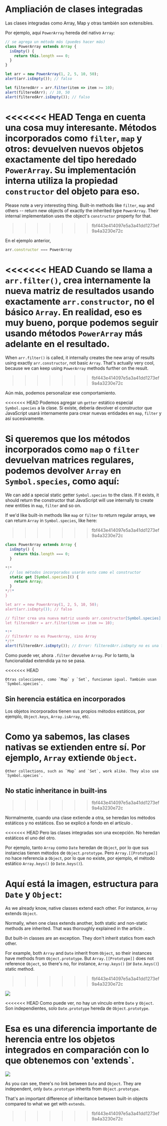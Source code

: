 
# Ampliación de clases integradas

Las clases integradas como Array, Map y otras también son extensibles.

Por ejemplo, aquí `PowerArray` hereda del nativo `Array`:

```js run
// se agrega un método más (puedes hacer más)
class PowerArray extends Array {
  isEmpty() {
    return this.length === 0;
  }
}

let arr = new PowerArray(1, 2, 5, 10, 50);
alert(arr.isEmpty()); // falso

let filteredArr = arr.filter(item => item >= 10);
alert(filteredArr); // 10, 50
alert(filteredArr.isEmpty()); // falso
```

<<<<<<< HEAD
Tenga en cuenta una cosa muy interesante. Métodos incorporados como `filter`, `map` y otros: devuelven nuevos objetos exactamente del tipo heredado `PowerArray`. Su implementación interna utiliza la propiedad `constructor` del objeto para eso.
=======
Please note a very interesting thing. Built-in methods like `filter`, `map` and others -- return new objects of exactly the inherited type `PowerArray`. Their internal implementation uses the object's `constructor` property for that.
>>>>>>> fbf443e414097e5a3a41dd1273ef9a4a3230e72c

En el ejemplo anterior,
```js
arr.constructor === PowerArray
```

<<<<<<< HEAD
Cuando se llama a `arr.filter()`, crea internamente la nueva matriz de resultados usando exactamente `arr.constructor`, no el básico `Array`. En realidad, eso es muy bueno, porque podemos seguir usando métodos `PowerArray` más adelante en el resultado.
=======
When `arr.filter()` is called, it internally creates the new array of results using exactly `arr.constructor`, not basic `Array`. That's actually very cool, because we can keep using `PowerArray` methods further on the result.
>>>>>>> fbf443e414097e5a3a41dd1273ef9a4a3230e72c

Aún más, podemos personalizar ese comportamiento.

<<<<<<< HEAD
Podemos agregar un `getter` estático especial `Symbol.species` a la clase. Si existe, debería devolver el constructor que JavaScript usará internamente para crear nuevas entidades en `map`, `filter` y así sucesivamente.

Si queremos que los métodos incorporados como `map` o `filter` devuelvan matrices regulares, podemos devolver `Array` en `Symbol.species`, como aquí:
=======
We can add a special static getter `Symbol.species` to the class. If it exists, it should return the constructor that JavaScript will use internally to create new entities in `map`, `filter` and so on.

If we'd like built-in methods like `map` or `filter` to return regular arrays, we can return `Array` in `Symbol.species`, like here:
>>>>>>> fbf443e414097e5a3a41dd1273ef9a4a3230e72c

```js run
class PowerArray extends Array {
  isEmpty() {
    return this.length === 0;
  }

*!*
  // los métodos incorporados usarán esto como el constructor
  static get [Symbol.species]() {
    return Array;
  }
*/!*
}

let arr = new PowerArray(1, 2, 5, 10, 50);
alert(arr.isEmpty()); // falso

// filter crea una nueva matriz usando arr.constructor[Symbol.species] como constructor
let filteredArr = arr.filter(item => item >= 10);

*!*
// filterArr no es PowerArray, sino Array
*/!*
alert(filteredArr.isEmpty()); // Error: filteredArr.isEmpty no es una función
```

Como puede ver, ahora `.filter` devuelve `Array`. Por lo tanto, la funcionalidad extendida ya no se pasa.

<<<<<<< HEAD
```smart header="Other collections trabaja similarmente"
Otras colecciones, como `Map` y `Set`, funcionan igual. También usan `Symbol.species`.
```

## Sin herencia estática en incorporados

Los objetos incorporados tienen sus propios métodos estáticos, por ejemplo, `Object.keys`, `Array.isArray`, etc.

Como ya sabemos, las clases nativas se extienden entre sí. Por ejemplo, `Array` extiende `Object`.
=======
```smart header="Other collections work similarly"
Other collections, such as `Map` and `Set`, work alike. They also use `Symbol.species`.
```

## No static inheritance in built-ins
>>>>>>> fbf443e414097e5a3a41dd1273ef9a4a3230e72c

Normalmente, cuando una clase extiende a otra, se heredan los métodos estáticos y no estáticos. Eso se explicó a fondo en el artículo [](info:static-properties-methods#statics-and-inheritance).

<<<<<<< HEAD
Pero las clases integradas son una excepción. No heredan estáticos el uno del otro.

Por ejemplo, tanto `Array` como `Date` heredan de `Object`, por lo que sus instancias tienen métodos de `Object.prototype`. Pero `Array.[[Prototype]]` no hace referencia a `Object`, por lo que no existe, por ejemplo, el método estático `Array.keys()` (o `Date.keys()`).

Aquí está la imagen, estructura para `Date` y `Object`:
=======
As we already know, native classes extend each other. For instance, `Array` extends `Object`.

Normally, when one class extends another, both static and non-static methods are inherited. That was thoroughly explained in the article [](info:static-properties-methods#statics-and-inheritance).

But built-in classes are an exception. They don't inherit statics from each other.

For example, both `Array` and `Date` inherit from `Object`, so their instances have methods from `Object.prototype`. But `Array.[[Prototype]]` does not reference `Object`, so there's no, for instance, `Array.keys()` (or `Date.keys()`) static method.
>>>>>>> fbf443e414097e5a3a41dd1273ef9a4a3230e72c

![](object-date-inheritance.svg)

<<<<<<< HEAD
Como puede ver, no hay un vínculo entre `Date` y `Object`. Son independientes, solo `Date.prototype` hereda de `Object.prototype`.

Esa es una diferencia importante de herencia entre los objetos integrados en comparación con lo que obtenemos con 'extends`.
=======
![](object-date-inheritance.svg)

As you can see, there's no link between `Date` and `Object`. They are independent, only `Date.prototype` inherits from `Object.prototype`.

That's an important difference of inheritance between built-in objects compared to what we get with `extends`.
>>>>>>> fbf443e414097e5a3a41dd1273ef9a4a3230e72c
